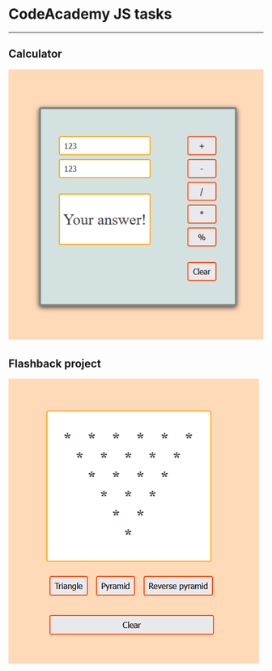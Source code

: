 # CodeAcademy JS tasks

---

## Calculator

![My Image](./git-images/design-intro-calc.png)

## Flashback project

![My Image](./git-images/design-intro-flashback.png)
